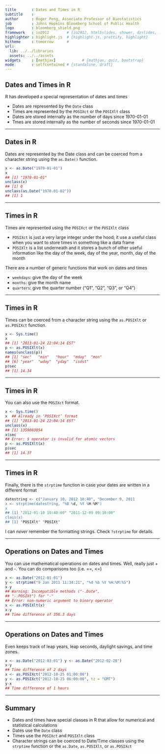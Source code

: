 ```yaml
---
title       : Dates and Times in R
subtitle    : 
author      : Roger Peng, Associate Professor of Biostatistics
job         : Johns Hopkins Bloomberg School of Public Health
logo        : bloomberg_shield.png
framework   : io2012        # {io2012, html5slides, shower, dzslides, ...}
highlighter : highlight.js  # {highlight.js, prettify, highlight}
hitheme     : tomorrow      # 
url:
  lib: ../../libraries
  assets: ../../assets
widgets     : [mathjax]            # {mathjax, quiz, bootstrap}
mode        : selfcontained # {standalone, draft}
---
```


## Dates and Times in R

R has developed a special representation of dates and times
- Dates are represented by the `Date` class
- Times are represented by the `POSIXct` or the `POSIXlt` class
- Dates are stored internally as the number of days since 1970-01-01
- Tmes are stored internally as the number of seconds since 1970-01-01

---

## Dates in R

Dates are represented by the Date class and can be coerced from a character string using the `as.Date()` function.

```r
x <- as.Date("1970-01-01")
x
## [1] "1970-01-01"
unclass(x)
## [1] 0
unclass(as.Date("1970-01-02"))
## [1] 1
```

---

## Times in R

Times are represented using the `POSIXct` or the `POSIXlt` class

- `POSIXct` is just a very large integer under the hood; it use a useful class when you want to store times in something like a data frame
- `POSIXlt` is a list underneath and it stores a bunch of other useful information like the day of the week, day of the year, month, day of the month

There are a number of generic functions that work on dates and times

- `weekdays`: give the day of the week
- `months`: give the month name
- `quarters`: give the quarter number (“Q1”, “Q2”, “Q3”, or “Q4”)

---

## Times in R
Times can be coerced from a character string using the `as.POSIXlt` or `as.POSIXct` function.

```r
x <- Sys.time()
x
## [1] "2013-01-24 22:04:14 EST"
p <- as.POSIXlt(x)
names(unclass(p))
## [1] "sec"   "min"   "hour"  "mday"  "mon"
## [6] "year"  "wday"  "yday"  "isdst"
p$sec
## [1] 14.34
```

---

## Times in R
You can also use the `POSIXct` format.

```r
x <- Sys.time()
x  ## Already in ‘POSIXct’ format
## [1] "2013-01-24 22:04:14 EST"
unclass(x)
## [1] 1359083054
x$sec
## Error: $ operator is invalid for atomic vectors
p <- as.POSIXlt(x)
p$sec
## [1] 14.37
```

---

## Times in R

Finally, there is the `strptime` function in case your dates are written in a different format

```r
datestring <- c("January 10, 2012 10:40", "December 9, 2011
x <- strptime(datestring, "%B %d, %Y %H:%M")
x
## [1] "2012-01-10 10:40:00" "2011-12-09 09:10:00"
class(x)
## [1] "POSIXlt" "POSIXt"
```
I can _never_ remember the formatting strings. Check `?strptime` for details.

---

## Operations on Dates and Times
You can use mathematical operations on dates and times. Well, really just + and -. You can do comparisons too (i.e. ==, <=)

```r
x <- as.Date("2012-01-01")
y <- strptime("9 Jan 2011 11:34:21", "%d %b %Y %H:%M:%S") 
x-y
## Warning: Incompatible methods ("-.Date",
## "-.POSIXt") for "-"
## Error: non-numeric argument to binary operator
x <- as.POSIXlt(x) 
x-y
## Time difference of 356.3 days
```

---

## Operations on Dates and Times
Even keeps track of leap years, leap seconds, daylight savings, and time zones.

```r
x <- as.Date("2012-03-01") y <- as.Date("2012-02-28") 
x-y
## Time difference of 2 days
x <- as.POSIXct("2012-10-25 01:00:00")
y <- as.POSIXct("2012-10-25 06:00:00", tz = "GMT") 
y-x
## Time difference of 1 hours
```

---

## Summary

- Dates and times have special classes in R that allow for numerical and statistical calculations
- Dates use the `Date` class
- Times use the `POSIXct` and `POSIXlt` class
- Character strings can be coerced to Date/Time classes using the `strptime` function or the `as.Date`, `as.POSIXlt`, or `as.POSIXct`

